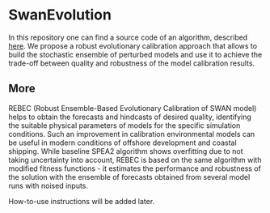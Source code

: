 # SwanEvolution
In this repository one can find a source code of an algorithm, described [here](https://www.researchgate.net/publication/333665595_Robust_Ensemble-Based_Evolutionary_Calibration_of_the_Numerical_Wind_Wave_Model).
We propose a robust evolutionary calibration approach that allows to build the stochastic ensemble of perturbed models and use it to achieve the trade-off  between quality and robustness of the model calibration results.
## More
REBEC (Robust Ensemble-Based Evolutionary Calibration of SWAN model) helps to obtain the forecasts and hindcasts of desired quality, identifying the suitable physical parameters
of models for the specific simulation conditions. Such an improvement in calibration environmental models can be useful in modern conditions of offshore development and coastal shipping. 
While baseline SPEA2 algorithm shows overfitting due to not taking uncertainty into account, REBEC is based on the  same algorithm with modified fitness functions - it estimates the performance and robustness of the solution with the ensemble of forecasts obtained from several model runs with noised inputs.

How-to-use instructions will be added later.
